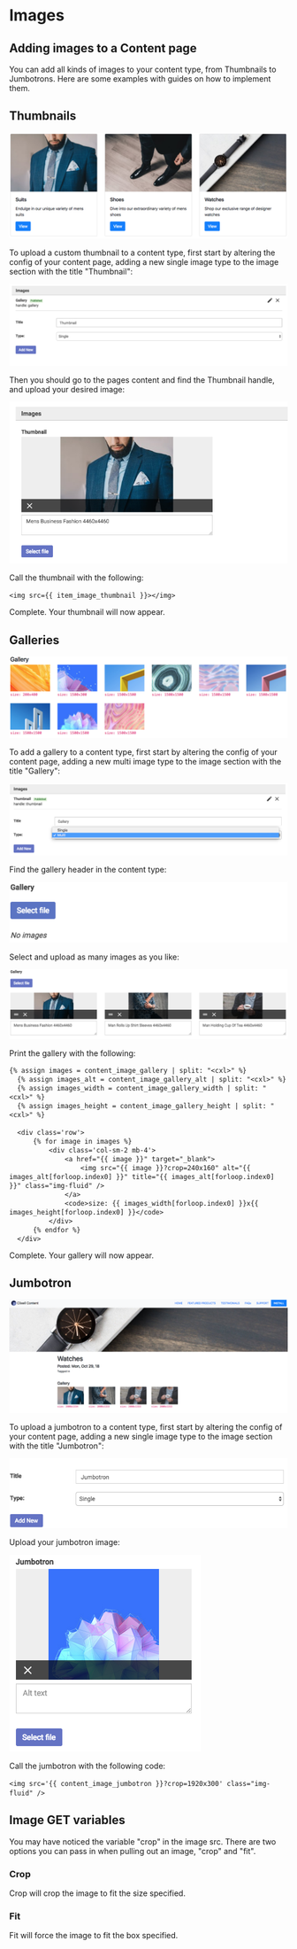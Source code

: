  # Images

  ## Adding images to a Content page

  You can add all kinds of images to your content type, from Thumbnails to Jumbotrons. Here are some examples with guides on
  how to implement them.

  ## Thumbnails

  ![alt text](https://github.com/clixell/clixell-content/blob/master/help-docs/images/thumbnail-example.png "Example of a thumbnail")

  To upload a custom thumbnail to a content type, first start by altering the config of your content page, adding a new single image type to the image section with the title "Thumbnail":

  ![alt text](https://github.com/clixell/clixell-content/blob/master/help-docs/images/how-to-thumbnail-1.png)

  Then you should go to the pages content and find the Thumbnail handle, and upload your desired image:

  ![alt text](https://github.com/clixell/clixell-content/blob/master/help-docs/images/how-to-thumbnail-2.png)

  Call the thumbnail with the following:

  `<img src={{ item_image_thumbnail }}></img>`

  Complete.</strong> Your thumbnail will now appear.

  ## Galleries

  ![alt text](https://github.com/clixell/clixell-content/blob/master/help-docs/images/galleries-example.png)

  To add a gallery to a content type, first start by altering the config of your content page, adding a new multi image type to the image section with the title "Gallery":

  ![alt text](https://github.com/clixell/clixell-content/blob/master/help-docs/images/how-to-gallery-1.png)

  Find the gallery header in the content type:

  ![alt text](https://github.com/clixell/clixell-content/blob/master/help-docs/images/how-to-gallery-2.png)

  Select and upload as many images as you like:

  ![alt text](https://github.com/clixell/clixell-content/blob/master/help-docs/images/how-to-gallery-3.png)

  Print the gallery with the following:

  ```
  {% assign images = content_image_gallery | split: "<cxl>" %}
	{% assign images_alt = content_image_gallery_alt | split: "<cxl>" %}
	{% assign images_width = content_image_gallery_width | split: "<cxl>" %}
	{% assign images_height = content_image_gallery_height | split: "<cxl>" %}

	<div class='row'>
		{% for image in images %}
			<div class='col-sm-2 mb-4'>
				<a href="{{ image }}" target="_blank">
					<img src="{{ image }}?crop=240x160" alt="{{ images_alt[forloop.index0] }}" title="{{ images_alt[forloop.index0] }}" class="img-fluid" />
				</a>
				<code>size: {{ images_width[forloop.index0] }}x{{ images_height[forloop.index0] }}</code>
			</div>
		{% endfor %}
	</div>
  ```

  Complete. Your gallery will now appear.

  ## Jumbotron

  ![alt text](https://github.com/clixell/clixell-content/blob/master/help-docs/images/jumbotron-example.png)

  To upload a jumbotron to a content type, first start by altering the config of your content page, adding a new single image type to the image section with the title "Jumbotron":

  ![alt text](https://github.com/clixell/clixell-content/blob/master/help-docs/images/how-to-jumbotron-1.png)

  Upload your jumbotron image:

  ![alt text](https://github.com/clixell/clixell-content/blob/master/help-docs/images/how-to-jumbotron-2.png)

  Call the jumbotron with the following code:

  `<img src='{{ content_image_jumbotron }}?crop=1920x300' class="img-fluid" />`

  ## Image GET variables

  You may have noticed the variable "crop" in the image src. There are two options you can pass in when pulling out an image, "crop" and "fit".

  ### Crop

  Crop will crop the image to fit the size specified.

  ### Fit

  Fit will force the image to fit the box specified.
